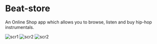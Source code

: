 # Beat-store
An Online Shop app which allows you to browse, listen and buy hip-hop instrumentals.

![scr1](https://i.imgur.com/zpL1Rpx.png)
![scr2](https://i.imgur.com/iMOduou.png)
![scr2](https://i.imgur.com/wS384yb.png)
